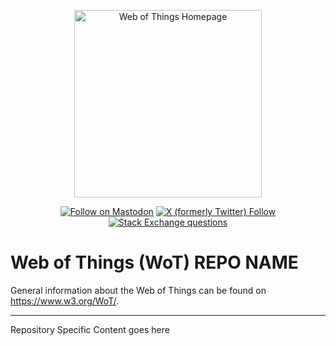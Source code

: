 <p align="center">
  <a href="https://w3.org/wot">
    <img alt="Web of Things Homepage" src="https://www.w3.org/WoT/IG/wiki/images/8/8f/WOT-hz.svg" width="300" />
  </a>
</p>

<p align="center">
  <a href="https://w3c.social/@wot">
    <img alt="Follow on Mastodon" src="https://img.shields.io/mastodon/follow/111609289932468076?domain=https%3A%2F%2Fw3c.social"></a>
  <a href="https://twitter.com/W3C_WoT">
    <img alt="X (formerly Twitter) Follow" src="https://img.shields.io/twitter/follow/W3C_WoT"></a>
  <a href="https://stackoverflow.com/questions/tagged/web-of-things">
    <img alt="Stack Exchange questions" src="https://img.shields.io/stackexchange/stackoverflow/t/web-of-things?style=plastic"></a>
</p>

# Web of Things (WoT) REPO NAME

General information about the Web of Things can be found on https://www.w3.org/WoT/.
  
---

Repository Specific Content goes here
